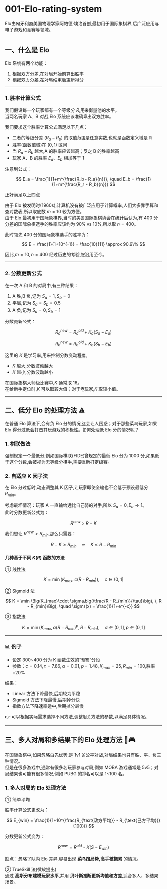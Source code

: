 # 001-Elo-rating-system
Elo由匈牙利裔美国物理学家阿帕德·埃洛首创,最初用于国际象棋界,后广泛应用与电子游戏和竞赛等领域。
#

## 一、什么是 Elo
Elo 系统有两个功能：
1.  根据双方分差,在对局开始前算出胜率  
2.  根据双方分差,在对局结束后更新得分  

---

### 1. 胜率计算公式
我们假设每一个玩家都有一个等级分 $R$,用来衡量他的水平。  
当两名玩家 A、B 对战,Elo 系统应该准确算出双方胜率。  

我们要求这个胜率计算公式满足以下几点：
- 二者的等级分差 $(R_a - R_b)$ 的取值范围是任意实数,也就是函数定义域是 $\mathbb{R}$  
- 胜率(函数值域)在 $(0,1)$ 区间  
- 当 $R_a - R_b$ 越大,A 的胜率应该越高；反之 B 的胜率越高  
- 玩家 A、B 的胜率 $E_a、E_b$ 相加等于 1  

注意到公式：  

$$
E_a = \frac{1}{1+m^{\frac{R_b - R_a}{n}}}, 
\quad 
E_b = \frac{1}{1+m^{\frac{R_a - R_b}{n}}}
$$

正好满足以上四点

由于 Elo 被发明时(1960s),计算机没有被广泛应用于计算概率,人们大多靠手算和查对数表,所以取底数 $m=10$ 较为方便。  
由于 Elo 最初用于国际象棋界,当时的美国国际象棋协会在统计后认为,有 400 分分差的国际象棋选手的胜率应该约为 90% vs 10%,所以取 $n=400$。  

此时领先 400 分的国际象棋选手的胜率为：  

$$
E = \frac{1}{1+10^{-1}} = \frac{10}{11} \approx 90.9\%
$$  

因此,$m=10, n=400$ 经过历史的考验,被沿用至今。  

---

### 2. 分数更新公式
在一次 A 和 B 的对局中,有三种结果：
1. A 胜,B 负,记为 $S_a=1, S_b=0$  
2. 平局,记为 $S_a=S_b=0.5$  
3. A 负,记为 $S_a=0, S_b=1$  

分数更新公式：  

$$
R_a^{new} = R_a^{old} + K_a(S_a - E_a)
$$

$$
R_b^{new} = R_b^{old} + K_b(S_b - E_b)
$$  

这里的 $K$ 是学习率,用来控制分数变动程度。  
- $K$ 越大,分数波动越大  
- $K$ 越小,分数波动越小  

在国际象棋大师级比赛中,$K$ 通常取 16。  
在给新手定位时,$K$ 可以取较大值；对于老玩家,$K$ 取较小值。  

---

## 二、低分 Elo 的处理方法 ⚠️
在普通 Elo 算法下,会有负 Elo 分的情况,这会让人困惑；对于那些菜鸟玩家,如果 Elo 得分过低会打击其玩游戏的积极性。如何处理低 Elo 分的情况呢？  

### 1. 棋联做法
强制规定一个最低分,例如国际棋联(FIDE)曾规定的最低 Elo 分为 1000 分,如果低于这个分数,会被视为无等级分棋手,需要重新打定级赛。  

### 2. 自适应 K 因子法
在 Elo 分过低时,动态调整其 K 因子,让玩家即使全输也不会低于预设最低分 $R_{min}$。  

考虑最坏情况：玩家 A 一直输给远比自己弱的对手,所以 $S_a=0, E_a \to 1$。  
此时分数更新公式为：  

$$
R^{new} > R - K
$$  

我们想让 $R^{new} > R_{min}$,那么只需要：  

$$
R - K \geq R_{min} \quad \Rightarrow \quad K \leq R - R_{min}
$$  

#### 几种基于不同 $K(R)$ 函数的方法
① 线性法  

$$
K = \min(K_{max}, \, c(R - R_{min})), \quad c \in (0,1]
$$  

② Sigmoid 法  

$$
K = \min \Big(K_{max}\cdot \sigma\big(\tfrac{R - R_{min}}{\tau}\big), \, R - R_{min}\Big),
\quad \sigma(x) = \frac{1}{1+e^{-x}}
$$  

③ 指数法  

$$
K = \min \Big(K_{max}, \, \alpha(R - R_{min})^p, \, R - R_{min}\Big),
\quad \alpha \in (0,1], \, p \in (0,1]
$$  

---

### 📊 例子
- 设定 300~400 分为 K 函数生效的“预警”分段  
- 参数：$c=0.14, \tau=7.86, \alpha=0.01, p=1.48, K_{max}=25, R_{min}=100$,胜率=20%  

结果：  
- Linear 方法下降最快,后期较为平稳  
- Sigmoid 方法下降最慢,后期掉分快  
- 指数方法下降速率适中,后期掉分最慢  

👉 可以根据实际需求选择不同方法,调整相关方法的参数,以满足具体情况。  

---

## 三、多人对局和多结果下的 Elo 处理方法 👥🎮
在国际象棋中,如果忽略白先优势,是 1v1 的公平对战,对局结果也只有胜、平、负三种情况。  
但是在很多游戏中,通常有很多名玩家参与对局,例如 MOBA 游戏通常是 5v5；对局结果也可能有很多情况,例如 PUBG 的排名可以是 1~100 名。  

### 1. 多人对局的 Elo 处理方法
① 简单平均  

胜率计算公式更改为：  

$$
E_{win} = \frac{1}{1+10^{\frac{R_{\text{敌方平均}} - R_{\text{己方平均}}}{100}}}
$$  

分数更新公式变为：  

$$
R^{new} = R^{old} + K(S - E_{win})
$$  

缺点：忽略了队内 Elo 差异,容易出现 **菜鸟蹭局势,高手被拖累** 的情况。  

② TrueSkill 法(微软提出)  
通过 **高斯分布建模玩家水平**,并用 **贝叶斯推断更新均值和方差**,适合多人、多结果场景。  
